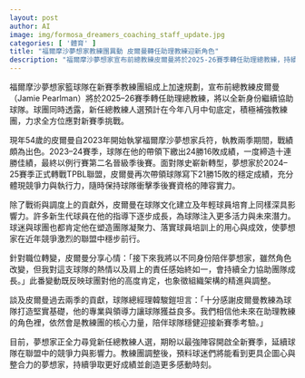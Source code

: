 ```yaml
---
layout: post
author: AI
image: img/formosa_dreamers_coaching_staff_update.jpg
categories: [ '體育' ]
title: "福爾摩沙夢想家教練團異動 皮爾曼轉任助理教練迎新角色"
description: "福爾摩沙夢想家宣布前總教練皮爾曼將於2025-26賽季轉任助理總教練，持續協助球隊發展。球團計畫於八月中旬底定新任總教練人選，展現積極布局力求新賽季全方位競爭。皮爾曼執教兩季締造亮眼戰績，並於文化建立與球員培育領域深具影響，獲球團高度肯定。夢想家教練團調整後，致力以更強戰力與企圖心迎接新賽季挑戰。"
---
```

福爾摩沙夢想家籃球隊在新賽季教練團組成上加速規劃，宣布前總教練皮爾曼（Jamie Pearlman）將於2025–26賽季轉任助理總教練，將以全新身份繼續協助球隊。球團同時透露，新任總教練人選預計在今年八月中旬底定，積極補強教練團，力求全方位應對新賽季挑戰。

現年54歲的皮爾曼自2023年開始執掌福爾摩沙夢想家兵符，執教兩季期間，戰績頗為出色。2023–24賽季，球隊在他的帶領下繳出24勝16敗成績，一度締造十連勝佳績，最終以例行賽第二名晉級季後賽。面對隊史嶄新轉型，夢想家於2024–25賽季正式轉戰TPBL聯盟，皮爾曼再次帶領球隊寫下21勝15敗的穩定成績，充分體現競爭力與執行力，隨時保持球隊衝擊季後賽資格的陣容實力。

除了戰術與調度上的貢獻外，皮爾曼在球隊文化建立及年輕球員培育上同樣深具影響力。許多新生代球員在他的指導下逐步成長，為球隊注入更多活力與未來潛力。球迷與球團也都肯定他在塑造團隊凝聚力、落實球員培訓上的用心與成效，使夢想家在近年競爭激烈的聯盟中穩步前行。

針對職位轉變，皮爾曼分享心情：「接下來我將以不同身份陪伴夢想家，雖然角色改變，但我對這支球隊的熱情以及肩上的責任感始終如一，會持續全力協助團隊成長。」此番變動既反映球團對他的高度肯定，也象徵組織架構的精進與調整。

談及皮爾曼過去兩季的貢獻，球隊總經理韓駿鎧坦言：「十分感謝皮爾曼教練為球隊打造堅實基礎，他的專業與領導力讓球隊獲益良多。我們相信他未來在助理教練的角色裡，依然會是教練團的核心力量，陪伴球隊穩健迎接新賽季考驗。」

目前，夢想家正全力尋覓新任總教練人選，期盼以最強陣容開啟全新賽季，延續球隊在聯盟中的競爭力與影響力。教練團調整後，預料球迷們將能看到更具企圖心與整合力的夢想家，持續爭取更好成績並創造更多感動時刻。